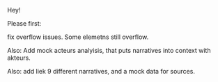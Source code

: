 Hey!

Please first:

fix overflow issues. Some elemetns still overflow.

Also: Add mock acteurs analyisis, that puts narratives into context with akteurs.

Also: add liek 9 different narratives, and a mock data for sources.
